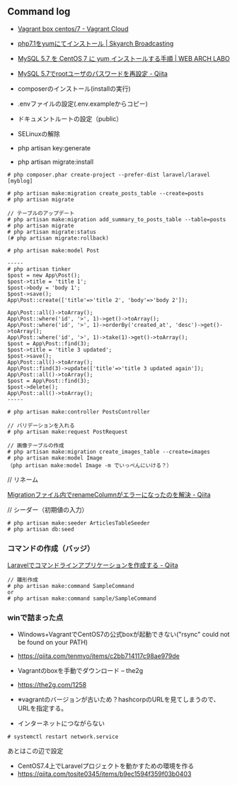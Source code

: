 ## Command log
- [Vagrant box centos/7 - Vagrant Cloud](https://goo.gl/EtS9oH)
- [php7.1をyumにてインストール | Skyarch Broadcasting](https://goo.gl/wvRpG9)
- [MySQL 5.7 を CentOS 7 に yum インストールする手順 | WEB ARCH LABO](https://goo.gl/ThF3Ng)
- [MySQL 5.7でrootユーザのパスワードを再設定 - Qiita](https://goo.gl/9AqW8A)


- composerのインストール(installの実行)
- .envファイルの設定(.env.exampleからコピー)
- ドキュメントルートの設定（public）
- SELinuxの解除
- php artisan key:generate
- php artisan migrate:install
```
# php composer.phar create-project --prefer-dist laravel/laravel [myblog]

# php artisan make:migration create_posts_table --create=posts
# php artisan migrate

// テーブルのアップデート
# php artisan make:migration add_summary_to_posts_table --table=posts
# php artisan migrate
# php artisan migrate:status
(# php artisan migrate:rollback)

# php artisan make:model Post

-----
# php artisan tinker
$post = new App\Post();
$post->title = 'title 1';
$post->body = 'body 1';
$post->save();
App\Post::create(['title'=>'title 2', 'body'=>'body 2']);

App\Post::all()->toArray();
App\Post::where('id', '>', 1)->get()->toArray();
App\Post::where('id', '>', 1)->orderBy('created_at', 'desc')->get()->toArray();
App\Post::where('id', '>', 1)->take(1)->get()->toArray();
$post = App\Post::find(3);
$post->title = 'title 3 updated';
$post->save();
App\Post::all()->toArray();
App\Post::find(3)->update(['title'=>'title 3 updated again']);
App\Post::all()->toArray();
$post = App\Post::find(3);
$post->delete();
App\Post::all()->toArray();
-----

# php artisan make:controller PostsController

// バリデーションを入れる
# php artisan make:request PostRequest

// 画像テーブルの作成
# php artisan make:migration create_images_table --create=images
# php artisan make:model Image
（php artisan make:model Image -m でいっぺんにいける？）

```
// リネーム

[Migrationファイル内でrenameColumnがエラーになったのを解決 - Qiita](https://qiita.com/Frog_woman/items/d98b861a2033610798f7)

// シーダー（初期値の入力）
```
# php artisan make:seeder ArticlesTableSeeder
# php artisan db:seed
```

### コマンドの作成（バッジ）
[Laravelでコマンドラインアプリケーションを作成する - Qiita](https://goo.gl/VDkmH8)
```
// 雛形作成
# php artisan make:command SampleCommand
or
# php artisan make:command sample/SampleCommand
```

### winで詰まった点
- Windows+VagrantでCentOS7の公式boxが起動できない("rsync" could not be found on your PATH)
- https://qiita.com/tenmyo/items/c2bb714117c98ae979de

- Vagrantのboxを手動でダウンロード – the2g
- https://the2g.com/1258
- ※vagrantのバージョンが古いため？hashcorpのURLを見てしまうので、URLを指定する。

- インターネットにつながらない
```
# systemctl restart network.service
```
あとはこの辺で設定
- CentOS7.4上でLaravelプロジェクトを動かすための環境を作る
 - https://qiita.com/tosite0345/items/b9ec1594f359f03b0403
